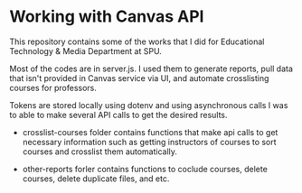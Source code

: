# Working with Canvas API

This repository contains some of the works that I did for Educational Technology & Media Department at SPU. 

Most of the codes are in server.js. I used them to generate reports, pull data that isn't provided in Canvas service via UI, and automate crosslisting courses for professors. 

Tokens are stored locally using dotenv and using asynchronous calls I was to able to make several API calls to get the desired results. 

* crosslist-courses folder contains functions that make api calls to get necessary information such as getting instructors of courses to sort courses and crosslist them automatically. 

* other-reports forler contains functions to coclude courses, delete courses, delete duplicate files, and etc. 

  





